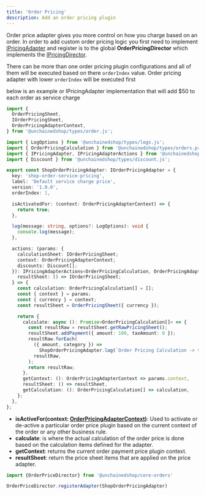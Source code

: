 ```yaml
---
title: 'Order Pricing'
description: Add an order pricing plugin
---
```


Order price adapter gives you more control on how you charge based on an order. In order to add custom order pricing logic you first need to implement [IPricingAdapter](https://docs.unchained.shop/types/types/pricing.IPricingAdapter.html)  and register is to the global **OrderPricingDirector** which implements the [IPricingDirector](https://docs.unchained.shop/types/types/pricing.IPricingDirector.html).

There can be more than one order pricing plugin configurations and all of them will be executed based on there `orderIndex` value. Order pricing adapter with lower `orderIndex` will be executed first 

below is an example or IPricingAdapter implementation that will add $50 to each order as service charge


```typescript
import {
  OrderPricingSheet,
  IOrderPricingSheet,
  OrderPricingAdapterContext,
} from '@unchainedshop/types/order.js';

import { LogOptions } from '@unchainedshop/types/logs.js';
import { OrderPricingCalculation } from '@unchainedshop/types/orders.pricing.js';
import { IPricingAdapter, IPricingAdapterActions } from '@unchainedshop/types/pricing.js';
import { Discount } from '@unchainedshop/types/discount.js';

export const ShopOrderPricingAdapter: IOrderPricingAdapter = {
  key: 'shop-order-service-pricing',
  label: 'Default service charge price',
  version: '1.0.0',
  orderIndex: 1,

  isActivatedFor: (context: OrderPricingAdapterContext) => {
    return true;
  },

  log(message: string, options?: LogOptions): void {
    console.log(message);
  },

  actions: (params: {
    calculationSheet: IOrderPricingSheet;
    context: OrderPricingAdapterContext;
    discounts: Discount[];
  }): IPricingAdapterActions<OrderPricingCalculation, OrderPricingAdapterContext> & {
    resultSheet: () => IOrderPricingSheet;
  } => {
    const calculation: OrderPricingCalculation[] = [];
    const { context } = params;
    const { currency } = context;
    const resultSheet = OrderPricingSheet({ currency });

    return {
      calculate: async (): Promise<OrderPricingCalculation[]> => {
        const resultRaw = resultSheet.getRawPricingSheet();
        resultSheet.addPayment({ amount: 100, taxAmount: 0 });
        resultRaw.forEach(
          ({ amount, category }) =>
            ShopOrderPricingAdapter.log(`Order Pricing Calculation -> ${category} ${amount}`),
          resultRaw,
        );
        return resultRaw;
      },
      getContext: (): OrderPricingAdapterContext => params.context,
      resultSheet: () => resultSheet,
      getCalculation: (): OrderPricingCalculation[] => calculation,
    };
  },
};

```

- **isActiveFor(context: [OrderPricingAdapterContext](https://docs.unchained.shop/types/interfaces/orders_pricing.OrderPricingAdapterContext.html))**: Used to activate or de-active a particular order price plugin based on the current context of the order or any other business rule.
- **calculate**: is where the actual calculation of the order price is done based on the calculation items defined for the adapter.
- **getContext**: returns the current order payment price plugin context.
- **resultSheet**: return the price sheet items that are  applied on the price adapter.


```typescript
import {OrderPriceDirector} from '@unchainedshop/core-orders'

OrderPriceDirector.registerAdapter(ShopOrderPricingAdapter)
```